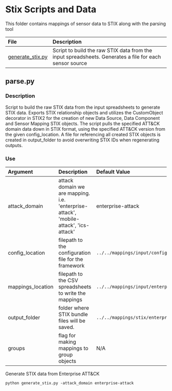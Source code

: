 # Stix Scripts and Data
This folder contains mappings of sensor data to STIX along with the parsing tool

| File                                   | Description                                                                                                       |
| :------------------------------------- | :---------------------------------------------------------------------------------------------------------------- |
| [generate_stix.py](#generate_stix)     | Script to build the raw STIX data from the input spreadsheets. Generates a file for each sensor source            |

## parse.py
### Description
Script to build the raw STIX data from the input spreadsheets to generate STIX data. Exports STIX relationship objects and utilizes the CustomObject decorator in STIX2 for the creation of new Data Source, Data Component and Sensor Mapping STIX objects. The script pulls the specified ATT&CK domain data down in STIX format, using the specified ATT&CK version from the given config_location. A file for referencing all created STIX objects is created in output_folder to avoid overwriting STIX IDs when regenerating outputs.

### Use
| Argument            | Description                                                                          | Default Value                                                                             |
| :------------------ | :----------------------------------------------------------------------------------- | :---------------------------------------------------------------------------------------- |
| attack_domain       | attack domain we are mapping. i.e. 'enterprise-attack', 'mobile-attack', 'ics-attack'| enterprise-attack                                                                         |
| config_location     | filepath to the configuration file for the framework                                 | `../../mappings/input/config.json`                                                        |
| mappings_location   | filepath to the CSV spreadsheets to write the mappings                               | `../../mappings/input/enterprise/csv`                                                     |
| output_folder       | folder where STIX bundle files will be saved.                                        | `../../mappings/stix/enterprise`                                                          |
| groups              | flag for making mappings to group objects                                            | N/A                                                                                       |


Generate STIX data from Enterprise ATT&CK
```
python generate_stix.py -attack_domain enterprise-attack
```